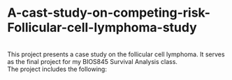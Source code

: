 # A-cast-study-on-competing-risk-Follicular-cell-lymphoma-study 
<br />
This project presents a case study on the follicular cell lymphoma. It serves as the final project for my BIOS845 Survival Analysis class.<br />
The project includes the following:<br />
